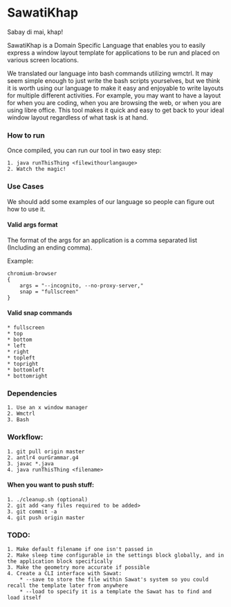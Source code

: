 # SawatiKhap
Sabay di mai, khap!

SawatiKhap is a Domain Specific Language that enables you to easily express a window layout template for 
applications to be run and placed on various screen locations. 

We translated our language into bash commands utilizing wmctrl. It may seem simple enough to 
just write the bash scripts yourselves, but we think it is worth using our language to make 
it easy and enjoyable to write layouts for multiple different activities. For example, you may 
want to have a layout for when you are coding, when you are browsing the web, or when you are 
using libre office. This tool makes it quick and easy to get back to your ideal window layout
regardless of what task is at hand.

### How to run
Once compiled, you can run our tool in two easy step:

    1. java runThisThing <filewithourlangauge>
    2. Watch the magic!

### Use Cases
We should add some examples of our language so people can figure out how to use it.

#### Valid args format
The format of the args for an application is a comma separated list (Including an ending comma).


Example: 

    chromium-browser
    {
        args = "--incognito, --no-proxy-server,"
        snap = "fullscreen"
    }
#### Valid snap commands
    * fullscreen
    * top
    * bottom
    * left
    * right
    * topleft
    * topright
    * bottomleft
    * bottomright

### Dependencies
    1. Use an x window manager
    2. Wmctrl
    3. Bash

### Workflow:
    1. git pull origin master
    2. antlr4 ourGrammar.g4
    3. javac *.java
    4. java runThisThing <filename> 

#### When you want to push stuff:
    1. ./cleanup.sh (optional)
    2. git add <any files required to be added>
    3. git commit -a
    4. git push origin master

### TODO:

    1. Make default filename if one isn't passed in
    2. Make sleep time configurable in the settings block globally, and in the application block specifically
    3. Make the geometry more accurate if possible
    4. Create a CLI interface with Sawat:
        * --save to store the file within Sawat's system so you could recall the template later from anywhere
        * --load to specify it is a template the Sawat has to find and load itself
